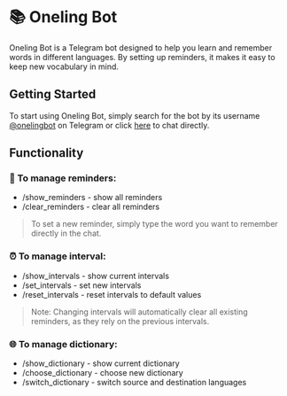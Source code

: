 # 📚 Oneling Bot

Oneling Bot is a Telegram bot designed to help you learn and remember words in different languages. By setting up reminders, it makes it easy to keep new vocabulary in mind.

## Getting Started

To start using Oneling Bot, simply search for the bot by its username [@onelingbot](https://t.me/onelingbot) on Telegram or click [here](https://t.me/onelingbot) to chat directly.

## Functionality

### 🔔 To manage reminders:
- /show_reminders - show all reminders
- /clear_reminders - clear all reminders

> To set a new reminder, simply type the word you want to remember directly in the chat.

### ⏰ To manage interval:
- /show_intervals - show current intervals
- /set_intervals - set new intervals
- /reset_intervals - reset intervals to default values
  
> Note: Changing intervals will automatically clear all existing reminders, as they rely on the previous intervals.

### 🌐 To manage dictionary:
- /show_dictionary - show current dictionary
- /choose_dictionary - choose new dictionary
- /switch_dictionary - switch source and destination languages